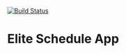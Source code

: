 [![Build Status](https://travis-ci.org/konyks/elite-schedule-app.svg?branch=master)](https://travis-ci.org/konyks/elite-schedule-app)
# Elite Schedule App
